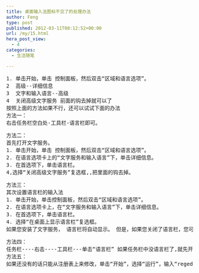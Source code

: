 ```yaml
---
title: 桌面输入法图标不见了的处理办法
author: Feng
type: post
published: 2012-03-11T08:12:52+00:00
url: /my/15.html
hera_post_view:
  - 4
categories:
  - 生活随笔

---
```

<pre id="content-913532044">1. 单击开始，单击 控制面板，然后双击“区域和语言选项”。
2  高级--详细信息
3  文字和输入语言--高级
4  关闭高级文字服务 前面的钩去掉就可以了
按照上面的方法如果不行，还可以试试下面的办法
方法一：
右击任务栏空白处-工具栏-语言栏即可。</pre>

<pre id="content-913532044">方法二：
首先打开文字服务。
1. 单击开始，单击 控制面板，然后双击“区域和语言选项”。
2. 在语言选项卡上的“文字服务和输入语言”下，单击详细信息。
3. 在首选项下，单击语言栏。
4,选择“关闭高级文字服务”复选框,,把里面的钩去掉。</pre>

<pre id="content-913532044">方法三：
其次设置语言栏的输入法
1. 单击开始，单击控制面板，然后双击“区域和语言选项”。
2. 在语言选项卡上，在“文字服务和输入语言”下，单击详细信息。
3. 在首选项下，单击语言栏。
4. 选择“在桌面上显示语言栏”复选框。
如果您安装了文字服务， 语言栏将自动显示。 但是，如果您关闭了语言栏，您可以使用此步骤重新显示它。 如果要将语言栏最小化到任务栏，右击任务栏上的语言图标，然后单击“设置",选择你要用的输入法添加就是了。</pre>

<pre id="content-913532044">方法四：
任务栏----右击----工具栏---单击“语言栏” 如果任务栏中没语言栏了,就先开始---运行---输入----ctfmon---确定。
方法五：
如果还没有的话只能从注册表上来修改，单击“开始”，选择“运行”，输入“regedit”打开注册表编辑器，定位到HKEY_CURRENT_USERSoftwareMicrosoftWindowsCurrentVersionRun，然后在右边点击鼠标右键，选择新建—字符串值，在名称里面输入ctfmon.exe，双击ctfmon.exe，输C:WindowsSystem32ctfmon.exe，重新启动计算机，问题可以解决。</pre>